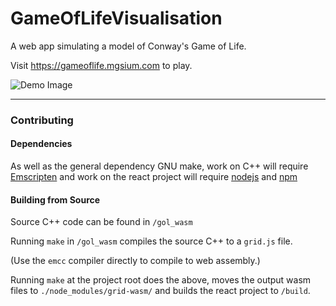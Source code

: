 # GameOfLifeVisualisation

A web app simulating a model of Conway's Game of Life.

Visit https://gameoflife.mgsium.com to play.

![Demo Image](https://user-images.githubusercontent.com/46031748/193268952-efaad4b3-13d7-4b95-9953-dddadeef189b.png)

[dragscrolljs_link]: https://github.com/asvd/dragscroll
[VisJS_link]: https://github.com/mgsium/VisualisationJs

---

### Contributing

#### **Dependencies**

As well as the general dependency GNU make, work on C++ will require [Emscripten](https://emscripten.org/docs/getting_started/downloads.html) and work on the react project will require [nodejs](https://docs.npmjs.com/downloading-and-installing-node-js-and-npm) and [npm](https://docs.npmjs.com/downloading-and-installing-node-js-and-npm)

#### **Building from Source**

Source C++ code can be found in `/gol_wasm`

Running `make` in `/gol_wasm` compiles the source C++ to a `grid.js` file.

(Use the `emcc` compiler directly to compile to web assembly.)

Running `make` at the project root does the above, moves the output wasm files to `./node_modules/grid-wasm/` and builds the react project to `/build`.